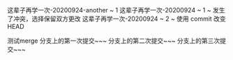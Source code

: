 这辈子再学一次-20200924-another ~ 1
这辈子再学一次-20200924 ~ 1 ~ 发生了冲突，选择保留双方更改
这辈子再学一次-20200924 ~ 2 ~ 使用 commit 改变 HEAD


测试merge
分支上的第一次提交~~~
分支上的第二次提交~~~
分支上的第三次提交~~~